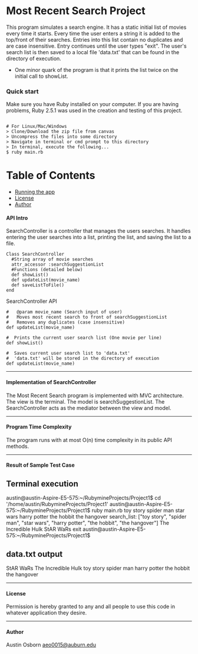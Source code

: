 # Most Recent Search Project

This program simulates a search engine. It has a static initial list of movies every time it starts.
Every time the user enters a string it is added to the top/front of their searches.
Entries into this list contain no duplicates and are case insensitive.
Entry continues until the user types "exit".
The user's search list is then saved to a local file 'data.txt' that can be found in the directory of execution.

* One minor quark of the program is that it prints the list twice on the initial call to showList.

### Quick start
Make sure you have Ruby installed on your computer.
If you are having problems, Ruby 2.5.1 was used in the creation and testing of this project.

```

# For Linux/Mac/Windows
> Clone/Download the zip file from canvas
> Uncompress the files into some directory
> Navigate in terminal or cmd prompt to this directory
> In terminal, execute the following...
$ ruby main.rb

```

# Table of Contents
* [Running the app](#running-the-app)
* [License](#license)
* [Author](#author)


#### API Intro

SearchController is a controller that manages the users searches.
It handles entering the user searches into a list, printing the list, and saving the list to a file.

```
Class SearchController
  #String array of movie searches
  attr_accessor :searchSuggestionList
  #Functions (detailed below)
  def showList()
  def updateList(movie_name)
  def saveListToFile()
end
```

SearchController API

```
#   @param movie_name (Search input of user)
#   Moves most recent search to front of searchSuggestionList
#   Removes any duplicates (case insensitive)
def updateList(movie_name)

#  Prints the current user search list (One movie per line)
def showList()

#  Saves current user search list to 'data.txt'
#  'data.txt' will be stored in the directory of execution
def updateList(movie_name)
```
___

#### Implementation of SearchController

The Most Recent Search program is implemented with MVC architecture. The view is the terminal. The model is searchSuggestionList. The SearchController acts as the mediator between the view and model.

___

#### Program Time Complexity

The program runs with at most O(n) time complexity in its public API methods.

___

#### Result of Sample Test Case
Terminal execution
-------------------------------------------------------------------------------------------------------------
austin@austin-Aspire-E5-575:~/RubymineProjects/Project1$ cd '/home/austin/RubymineProjects/Project1'
austin@austin-Aspire-E5-575:~/RubymineProjects/Project1$ ruby main.rb
toy story
spider man
star wars
harry potter
the hobbit
the hangover
search_list: ["toy story", "spider man", "star wars", "harry potter", "the hobbit", "the hangover"]
The Incredible Hulk
StAR WaRs
exit
austin@austin-Aspire-E5-575:~/RubymineProjects/Project1$

data.txt output
-------------------------------------------------------------------------------------------------------------
StAR WaRs
The Incredible Hulk
toy story
spider man
harry potter
the hobbit
the hangover
___

#### License
 Permission is hereby granted to any and all people to use this code in whatever application they desire.

___


#### Author
  Austin Osborn
  aeo0015@auburn.edu
